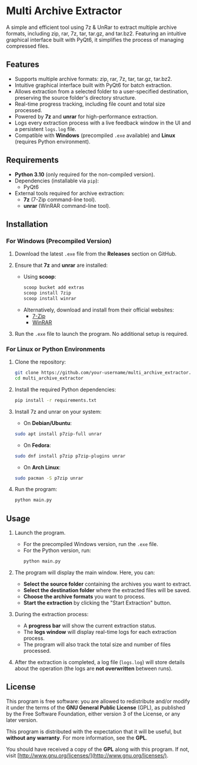 # Multi Archive Extractor

A simple and efficient tool using 7z & UnRar to extract multiple archive formats, including zip, rar, 7z, tar, tar.gz, and tar.bz2. Featuring an intuitive graphical interface built with PyQt6, it simplifies the process of managing compressed files.


## Features

- Supports multiple archive formats: zip, rar, 7z, tar, tar.gz, tar.bz2.
- Intuitive graphical interface built with PyQt6 for batch extraction.
- Allows extraction from a selected folder to a user-specified destination, preserving the source folder's directory structure.
- Real-time progress tracking, including file count and total size processed.
- Powered by **7z** and **unrar** for high-performance extraction.
- Logs every extraction process with a live feedback window in the UI and a persistent `logs.log` file.
- Compatible with **Windows** (precompiled `.exe` available) and **Linux** (requires Python environment).

## Requirements

- **Python 3.10** (only required for the non-compiled version).
- Dependencies (installable via `pip`):
  - PyQt6
- External tools required for archive extraction:
  - **7z** (7-Zip command-line tool).
  - **unrar** (WinRAR command-line tool).

## Installation

### For Windows (Precompiled Version)
1. Download the latest `.exe` file from the **Releases** section on GitHub.
2. Ensure that **7z** and **unrar** are installed:

   - Using **scoop**:
     ```bash
     scoop bucket add extras
     scoop install 7zip
     scoop install winrar
     ```
   - Alternatively, download and install from their official websites:
     - [7-Zip](https://www.7-zip.org/download.html)
     - [WinRAR](https://www.win-rar.com/download.html)


3. Run the `.exe` file to launch the program. No additional setup is required.

### For Linux or Python Environments
1. Clone the repository:
   ```bash
   git clone https://github.com/your-username/multi_archive_extractor.git
   cd multi_archive_extractor
   ```

2. Install the required Python dependencies:
   ```bash
   pip install -r requirements.txt
   ```

3. Install 7z and unrar on your system:
   - On **Debian/Ubuntu**:
   ```bash
   sudo apt install p7zip-full unrar
   ```
   
   - On **Fedora**:
   ```bash
   sudo dnf install p7zip p7zip-plugins unrar
   ```
   
   - On **Arch Linux**:
   ```bash
   sudo pacman -S p7zip unrar
   ```

4. Run the program:
   ```bash
   python main.py
   ```

## Usage

1. Launch the program.
   - For the precompiled Windows version, run the `.exe` file.
   - For the Python version, run:
     ```bash
     python main.py
     ```
     
2. The program will display the main window. Here, you can:
   - **Select the source folder** containing the archives you want to extract.
   - **Select the destination folder** where the extracted files will be saved.
   - **Choose the archive formats** you want to process.
   - **Start the extraction** by clicking the "Start Extraction" button.


3. During the extraction process:
   - A **progress bar** will show the current extraction status.
   - The **logs window** will display real-time logs for each extraction process.
   - The program will also track the total size and number of files processed.


4. After the extraction is completed, a log file (`logs.log`) will store details about the operation (the logs are **not overwritten** between runs).
   
## License

This program is free software: you are allowed to redistribute and/or modify it under the terms of the **GNU General Public License** (GPL), as published by the Free Software Foundation, either version 3 of the License, or any later version.

This program is distributed with the expectation that it will be useful, but **without any warranty**. For more information, see the **GPL**.

You should have received a copy of the **GPL** along with this program. If not, visit [http://www.gnu.org/licenses/](http://www.gnu.org/licenses/).

